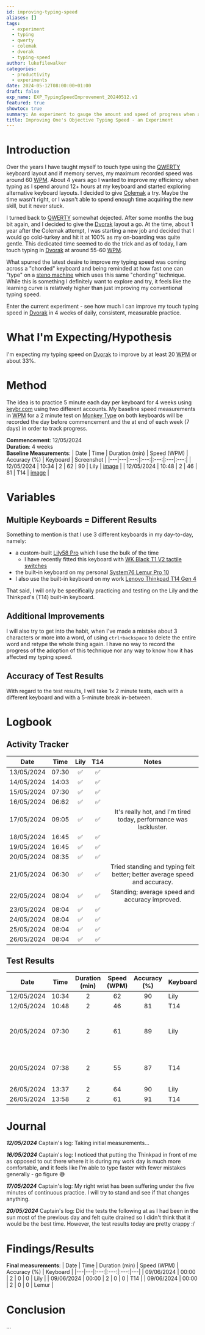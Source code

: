 ```yaml
---
id: improving-typing-speed
aliases: []
tags:
  - experiment
  - typing
  - qwerty
  - colemak
  - dvorak
  - typing-speed
author: lukefilewalker
categories:
  - productivity
  - experiments
date: 2024-05-12T08:00:00+01:00
draft: false
exp_name: EXP_TypingSpeedImprovement_20240512.v1
featured: true
showtoc: true
summary: An experiment to gauge the amount and speed of progress when attempting to deliberately increase one's typing speed on two different layouts.
title: Improving One's Objective Typing Speed - an Experiment
---
```

# Introduction

Over the years I have taught myself to touch type using the [QWERTY](https://en.wikipedia.org/wiki/QWERTY "QWERTY") keyboard layout and if memory serves, my maximum recorded speed was around 60 [WPM](/ "Words Per Minute"). About 4 years ago I wanted to improve my efficiency when typing as I spend around 12+ hours at my keyboard and started exploring alternative keyboard layouts. I decided to give [Colemak](https://en.wikipedia.org/wiki/Colemak "Colemak") a try. Maybe the time wasn't right, or I wasn't able to spend enough time acquiring the new skill, but it never stuck.

I turned back to [QWERTY](https://en.wikipedia.org/wiki/QWERTY "QWERTY") somewhat dejected. After some months the bug bit again, and I decided to give the [Dvorak](https://en.wikipedia.org/wiki/Dvorak_keyboard_layout "Dvorak") layout a go. At the time, about 1 year after the Colemak attempt, I was starting a new job and decided that I would go cold-turkey and hit it at 100% as my on-boarding was quite gentle. This dedicated time seemed to do the trick and as of today, I am touch typing in [Dvorak](https://en.wikipedia.org/wiki/Dvorak_keyboard_layout "Dvorak") at around 55-60 [WPM](/ "Words Per Minute").

What spurred the latest desire to improve my typing speed was coming across a "chorded" keyboard and being reminded at how fast one can "type" on a [steno machine](https://en.wikipedia.org/wiki/Stenotype) which uses this same "chording" technique. While this is something I definitely want to explore and try, it feels like the learning curve is relatively higher than just improving my conventional typing speed.

Enter the current experiment - see how much I can improve my touch typing speed in [Dvorak](https://en.wikipedia.org/wiki/Dvorak_keyboard_layout "Dvorak") in 4 weeks of daily, consistent, measurable practice.

# What I'm Expecting/Hypothesis

I'm expecting my typing speed on [Dvorak](https://en.wikipedia.org/wiki/Dvorak_keyboard_layout "Dvorak") to improve by at least 20 [WPM](/ "Words Per Minute") or about 33%.

# Method

The idea is to practice 5 minute each day per keyboard for 4 weeks using [keybr.com](https://www.keybr.com/) using two different accounts. My baseline speed measurements in [WPM](/ "Words Per Minute") for a 2 minute test on [Monkey Type](https://typing.com) on both keyboards will be recorded the day before commencement and the at end of each week (7 days) in order to track progress.

**Commencement**: 12/05/2024  
**Duration**: 4 weeks  
**Baseline Measurements**:
| Date | Time | Duration (min) | Speed (WPM) | Accuracy (%) | Keyboard | Screenshot |
|---|---|:---:|:---:|:---:|:---|:---:|
| 12/05/2024 | 10:34 | 2 | 62 | 90 | Lily | [image](./2024-05-12_10-36_lily.png) |
| 12/05/2024 | 10:48 | 2 | 46 | 81 | T14 | [image](./2024-05-12_10-50_t14.png) |

# Variables

## Multiple Keyboards = Different Results

Something to mention is that I use 3 different keyboards in my day-to-day, namely:
- a custom-built [Lily58 Pro](https://keyn.co.za/product/lily58pro/) which I use the bulk of the time
  - I have recently fitted this keyboard with [WK Black T1 V2 tactile switches](https://www.amazon.com/dp/B0C38X9ZGD?ref=ppx_yo2ov_dt_b_product_details&th=1)
- the built-in keyboard on my personal [System76 Lemur Pro 10](https://tech-docs.system76.com/models/lemp10/README.html)
- I also use the built-in keyboard on my work [Lenovo Thinkpad T14 Gen 4](https://www.lenovo.com/se/sv/p/laptops/thinkpad/thinkpadt/thinkpad-t14-gen-4-(14-inch-intel)/len101t0057)

That said, I will only be specifically practicing and testing on the Lily and the Thinkpad's (T14) built-in keyboard.

## Additional Improvements

I will also try to get into the habit, when I've made a mistake about 3 characters or more into a word, of using `ctrl+backspace` to delete the entire word and retype the whole thing again. I have no way to record the progress of the adoption of this technique nor any way to know how it has affected my typing speed.

## Accuracy of Test Results

With regard to the test results, I will take 1x 2 minute tests, each with a different keyboard and with a 5-minute break in-between.

# Logbook

## Activity Tracker

| Date | Time | Lily | T14 | Notes |
|---|:---:|:---:|:---:|:--:|
| 13/05/2024 | 07:30 | ✅ | ✅ | |
| 14/05/2024 | 14:03 | ✅ | ✅ | |
| 15/05/2024 | 07:30 | ✅ | ✅ | |
| 16/05/2024 | 06:62 | ✅ | ✅ | |
| 17/05/2024 | 09:05 | ✅ | ✅ | It's really hot, and I'm tired today, performance was lackluster. |
| 18/05/2024 | 16:45 | ✅ | ✅ | |
| 19/05/2024 | 16:45 | ✅ | ✅ | |
| 20/05/2024 | 08:35 | ✅ | ✅ | |
| 21/05/2024 | 06:30 | ✅ | ✅ | Tried standing and typing felt better; better average speed and accuracy. |
| 22/05/2024 | 08:04 | ✅ | ✅ | Standing; average speed and accuracy improved. |
| 23/05/2024 | 08:04 | ✅ | ✅ | |
| 24/05/2024 | 08:04 | ✅ | ✅ | |
| 25/05/2024 | 08:04 | ✅ | ✅ | |
| 26/05/2024 | 08:04 | ✅ | ✅ | |

## Test Results

| Date | Time | Duration (min) | Speed (WPM) | Accuracy (%) | Keyboard | Screenshot | Notes |
|---|---|:---:|:---:|:---:|---|---|---|
| 12/05/2024 | 10:34 | 2 | 62 | 90 | Lily | [image](./2024-05-12_10-36_lily.png) | |
| 12/05/2024 | 10:48 | 2 | 46 | 81 | T14 | [image](./2024-05-12_10-50_t14.png) | |
| 20/05/2024 | 07:30 | 2 | 61 | 89 | Lily | [image](./2024-05-20_07-32_lily.png) | Felt a lot of pressure and made many mistakes :/ |
| 20/05/2024 | 07:38 | 2 | 55 | 87 | T14 | [image](./2024-05-20_07-40_t14.png) | An improvement over the first test at least |
| 26/05/2024 | 13:37 | 2 | 64 | 90 | Lily | [image](./2024-05-26_13-39_lily.png) | |
| 26/05/2024 | 13:58 | 2 | 61 | 91 | T14 | [image](./2024-05-26_14-00_t14.png) | |

# Journal

*__12/05/2024__* 
Captain's log: Taking initial measurements... 

*__16/05/2024__* 
Captain's log: I noticed that putting the Thinkpad in front of me as opposed to out there where it is during my work day is much more comfortable, and it feels like I'm able to type faster with fewer mistakes generally - go figure 😅

*__17/05/2024__* 
Captain's log: My right wrist has been suffering under the five minutes of continuous practice. I will try to stand and see if that changes anything.

*__20/05/2024__* 
Captain's log: Did the tests the following at as I had been in the sun most of the previous day and felt quite drained so I didn't think that it would be the best time. However, the test results today are pretty crappy :/

# Findings/Results

**Final measurements**:
| Date | Time | Duration (min) | Speed (WPM) | Accuracy (%) | Keyboard |
|---|---|:---:|:---:|:---:|---|
| 09/06/2024 | 00:00 | 2 | 0 | 0 | Lily |
| 09/06/2024 | 00:00 | 2 | 0 | 0 | T14 |
| 09/06/2024 | 00:00 | 2 | 0 | 0 | Lemur |

# Conclusion

...

